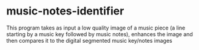 # music-notes-identifier
This program takes as input a low quality image of a music piece (a line starting by a music key followed by music notes), enhances the image and then compares it to the digital segmented music key/notes images
